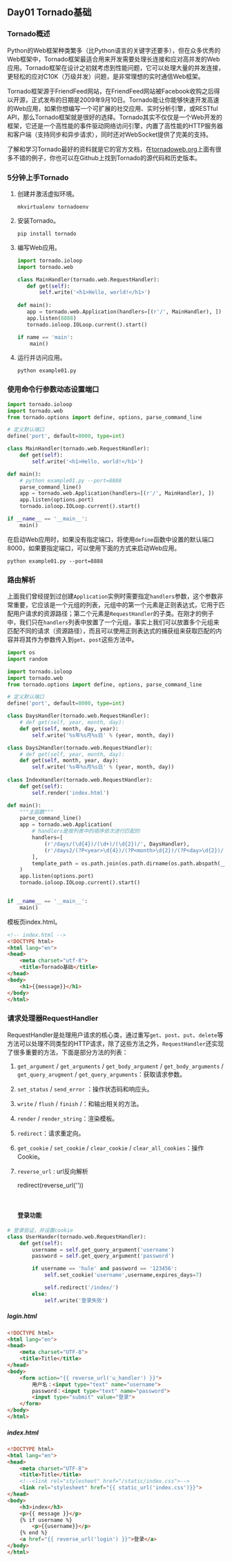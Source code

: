 ## Day01 Tornado基础

### Tornado概述 

Python的Web框架种类繁多（比Python语言的关键字还要多），但在众多优秀的Web框架中，Tornado框架最适合用来开发需要处理长连接和应对高并发的Web应用。Tornado框架在设计之初就考虑到性能问题，它可以处理大量的并发连接，更轻松的应对C10K（万级并发）问题，是非常理想的实时通信Web框架。

Tornado框架源于FriendFeed网站，在FriendFeed网站被Facebook收购之后得以开源，正式发布的日期是2009年9月10日。Tornado能让你能够快速开发高速的Web应用，如果你想编写一个可扩展的社交应用、实时分析引擎，或RESTful API，那么Tornado框架就是很好的选择。Tornado其实不仅仅是一个Web开发的框架，它还是一个高性能的事件驱动网络访问引擎，内置了高性能的HTTP服务器和客户端（支持同步和异步请求），同时还对WebSocket提供了完美的支持。 

了解和学习Tornado最好的资料就是它的官方文档，在[tornadoweb.org](http://www.tornadoweb.org)上面有很多不错的例子，你也可以在Github上找到Tornado的源代码和历史版本。



### 5分钟上手Tornado

1. 创建并激活虚拟环境。

   ```Shell
   mkvirtualenv tornadoenv
   ```

2. 安装Tornado。

   ```Shell
   pip install tornado
   ```

3. 编写Web应用。

   ```Python
   import tornado.ioloop
   import tornado.web

   class MainHandler(tornado.web.RequestHandler):
      def get(self):
          self.write('<h1>Hello, world!</h1>')
           
   def main():
      app = tornado.web.Application(handlers=[(r'/', MainHandler), ])
      app.listen(8888)
      tornado.ioloop.IOLoop.current().start()

   if name == 'main':
       main()
   ```



4. 运行并访问应用。

   ```Shell
   python example01.py
   ```



### 使用命令行参数动态设置端口

```Python
import tornado.ioloop
import tornado.web
from tornado.options import define, options, parse_command_line

# 定义默认端口
define('port', default=8000, type=int)

class MainHandler(tornado.web.RequestHandler):
    def get(self):
        self.write('<h1>Hello, world!</h1>')

def main():
    # python example01.py --port=8888
    parse_command_line()
    app = tornado.web.Application(handlers=[(r'/', MainHandler), ])
    app.listen(options.port)
    tornado.ioloop.IOLoop.current().start()

if __name__ == '__main__':
    main()
```

在启动Web应用时，如果没有指定端口，将使用`define`函数中设置的默认端口8000，如果要指定端口，可以使用下面的方式来启动Web应用。

```Shell
python example01.py --port=8888
```



### 路由解析

上面我们曾经提到过创建`Application`实例时需要指定`handlers`参数，这个参数非常重要，它应该是一个元组的列表，元组中的第一个元素是正则表达式，它用于匹配用户请求的资源路径；第二个元素是`RequestHandler`的子类。在刚才的例子中，我们只在`handlers`列表中放置了一个元组，事实上我们可以放置多个元组来匹配不同的请求（资源路径），而且可以使用正则表达式的捕获组来获取匹配的内容并将其作为参数传入到`get`、`post`这些方法中。

```Python
import os
import random

import tornado.ioloop
import tornado.web
from tornado.options import define, options, parse_command_line

# 定义默认端口
define('port', default=8000, type=int)

class DaysHandler(tornado.web.RequestHandler):
    # def get(self, year, month, day):
    def get(self, month, day, year):
        self.write('%s年%s月%s日' % (year, month, day))

class Days2Handler(tornado.web.RequestHandler):
    # def get(self, year, month, day):
    def get(self, month, year, day):
        self.write('%s年%s月%s日' % (year, month, day))
        
class IndexHandler(tornado.web.RequestHandler):
    def get(self):
        self.render('index.html')

def main():
    """主函数"""
    parse_command_line()
    app = tornado.web.Application(
        # handlers是按列表中的顺序依次进行匹配的
        handlers=[
        	(r'/days/(\d{4})/(\d+)/(\d{2})/', DaysHandler),
        	(r'/days2/(?P<year>\d{4})/(?P<month>\d{2})/(?P<day>\d{2})/', Days2Handler),
        ],
        template_path = os.path.join(os.path.dirname(os.path.abspath(__file__)),'templates'),
    )
    app.listen(options.port)
    tornado.ioloop.IOLoop.current().start()


if __name__ == '__main__':
    main()
```

模板页index.html。

```HTML
<!-- index.html -->
<!DOCTYPE html>
<html lang="en">
<head>
	<meta charset="utf-8">
	<title>Tornado基础</title>
</head>
<body>
	<h1>{{message}}</h1>
</body>
</html>
```



### 请求处理器RequestHandler

RequestHandler是处理用户请求的核心类，通过重写`get`、`post`、`put`、`delete`等方法可以处理不同类型的HTTP请求，除了这些方法之外，`RequestHandler`还实现了很多重要的方法，下面是部分方法的列表：

1. `get_argument` / `get_arguments` / `get_body_argument` / `get_body_arguments` / `get_query_arugment` / `get_query_arguments`：获取请求参数。

2. `set_status` / `send_error` ：操作状态码和响应头。

3. `write` / `flush` / `finish` /：和输出相关的方法。

4. `render` / `render_string`：渲染模板。

5. `redirect`：请求重定向。

6. `get_cookie` / `set_cookie` /  `clear_cookie` / `clear_all_cookies`：操作Cookie。

7. `reverse_url` : url反向解析

   redirect(reverse_url(''))

   ​

   #### 登录功能

```Python
# 登录验证，并设置cookie
class UserHander(tornado.web.RequestHandler):
    def get(self):
        username = self.get_query_argument('username')
        password = self.get_query_argument('password')

        if username == 'hule' and password == '123456':
            self.set_cookie('username',username,expires_days=7)

            self.redirect('/index/')
        else:
            self.write('登录失败')

```

##### login.html

```html
<!DOCTYPE html>
<html lang="en">
<head>
    <meta charset="UTF-8">
    <title>Title</title>
</head>
<body>
    <form action="{{ reverse_url('u_handler') }}">
        用户名：<input type="text" name="username">
        password：<input type="text" name="password">
        <input type="submit" value="登录">
    </form>
</body>
</html>
```

##### index.html

``` html
<!DOCTYPE html>
<html lang="en">
<head>
    <meta charset="UTF-8">
    <title>Title</title>
    <!--<link rel="stylesheet" href="/static/index.css">-->
    <link rel="stylesheet" href="{{ static_url('index.css')}}">
</head>
<body>
    <h3>index</h3>
    <p>{{ message }}</p>
    {% if username %}
        <p>{{username}}</p>
    {% end %}
    <a href="{{ reverse_url('login') }}">登录</a>
</body>
</html>

```

